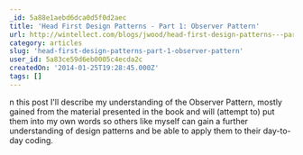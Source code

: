 ```yaml
---
_id: 5a88e1aebd6dca0d5f0d2aec
title: 'Head First Design Patterns - Part 1: Observer Pattern'
url: http://wintellect.com/blogs/jwood/head-first-design-patterns---part-1-observer-pattern
category: articles
slug: 'head-first-design-patterns-part-1-observer-pattern'
user_id: 5a83ce59d6eb0005c4ecda2c
createdOn: '2014-01-25T19:28:45.000Z'
tags: []
---
```


n this post I'll describe my understanding of the Observer Pattern, mostly gained from the material presented in the book and will (attempt to) put them into my own words so others like myself can gain a further understanding of design patterns and be able to apply them to their day-to-day coding.
